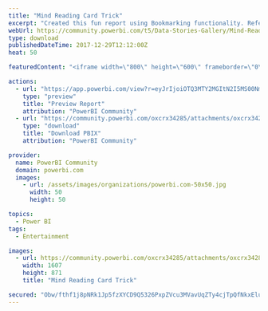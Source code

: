 ```yaml
---
title: "Mind Reading Card Trick"
excerpt: "Created this fun report using Bookmarking functionality. Reference : http://www.caveofmagic.com/"
webUrl: https://community.powerbi.com/t5/Data-Stories-Gallery/Mind-Reading-Card-Trick/m-p/330548
type: download
publishedDateTime: 2017-12-29T12:12:00Z
heat: 50

featuredContent: "<iframe width=\"800\" height=\"600\" frameborder=\"0\" src=\"https://app.powerbi.com/view?r=eyJrIjoiOTQ3MTY2MGItN2I5MS00NmZlLWE2MWYtOTM5MDE3ZGVmZTNjIiwidCI6ImE5ZThjZjE4LWFhMTItNGM2OC1iNzIwLWQ1NGRlMzdiMWQ0MyIsImMiOjEwfQ\"></iframe>"

actions:
  - url: "https://app.powerbi.com/view?r=eyJrIjoiOTQ3MTY2MGItN2I5MS00NmZlLWE2MWYtOTM5MDE3ZGVmZTNjIiwidCI6ImE5ZThjZjE4LWFhMTItNGM2OC1iNzIwLWQ1NGRlMzdiMWQ0MyIsImMiOjEwfQ"
    type: "preview"
    title: "Preview Report"
    attribution: "PowerBI Community"
  - url: "https://community.powerbi.com/oxcrx34285/attachments/oxcrx34285/DataStoriesGallery/1408/2/MindReadingCardTrick.pbix"
    type: "download"
    title: "Download PBIX"
    attribution: "PowerBI Community"

provider:
  name: PowerBI Community
  domain: powerbi.com
  images:
    - url: /assets/images/organizations/powerbi.com-50x50.jpg
      width: 50
      height: 50

topics:
  - Power BI
tags:
  - Entertainment

images:
  - url: https://community.powerbi.com/oxcrx34285/attachments/oxcrx34285/DataStoriesGallery/1408/1/MindReadingCardTrick.png
    width: 1607
    height: 871
    title: "Mind Reading Card Trick"

secured: "Obw/fthf1j8pNRk1Jp5fzXYCD9Q5326PxpZVcu3MVavUqZTy4cjTpQfNkxEluma/itc5ca6x1MEwQoLNbnkWwFdelVHp2//3r/lgWF1y7q2Lv7UQ0ewNHPE8zBLQ2aUmRPhUoBbksmi2kiJuml5WiP92OM2+E7kgkaMCd2sRYj3Z/l346dE60O1U0lW/Pb3WU4ew2rC3mbuvfC9i89GP81xRWN4LQTJKVb5AtP5Dex5JMco2/fmKkwk69seKTd5n6kkA8J9W9ZjM6ZBO8mqWCndD5qOWgZ5P1EbBlhIDX7Fe9YYxHMaOnKUJoSW3F632vkPCK58iNC6Ng48a1h8RGqcrQw7gHeHfI9xjJELCydZGs2B04j6hx0GlXh2FrB3x/F2Rp3CqCxEdkGjRq0I7IhC/pKzGtNIp6DfDKdhMHsM=;4R5gn/d33nYH4LC6XxdNpw=="
---
```


